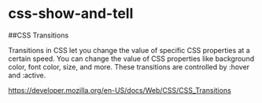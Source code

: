 # css-show-and-tell

##CSS Transitions

Transitions in CSS let you change the value of specific CSS properties at a certain speed.
You can change the value of CSS properties like background color, font color, size, and more.
These transitions are controlled by :hover and :active.


https://developer.mozilla.org/en-US/docs/Web/CSS/CSS_Transitions